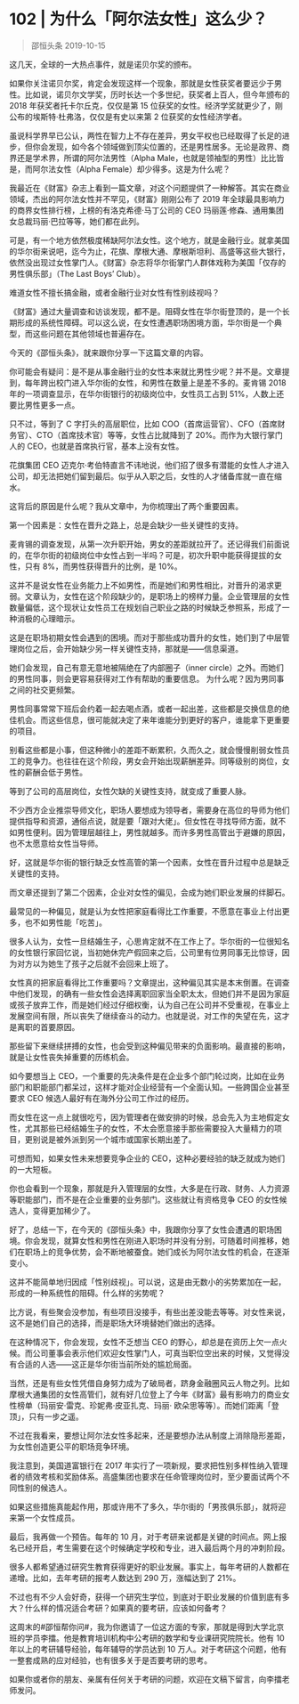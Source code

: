# 102 | 为什么「阿尔法女性」这么少？
> 邵恒头条
2019-10-15

这几天，全球的一大热点事件，就是诺贝尔奖的颁布。

如果你关注诺贝尔奖，肯定会发现这样一个现象，那就是女性获奖者要远少于男性。比如说，诺贝尔文学奖，历时长达一个多世纪，获奖者上百人，但今年颁布的 2018 年获奖者托卡尔丘克，仅仅是第 15 位获奖的女性。经济学奖就更少了，刚公布的埃斯特·杜弗洛，仅仅是有史以来第 2 位获奖的女性经济学者。

虽说科学界早已公认，两性在智力上不存在差异，男女平权也已经取得了长足的进步，但你会发现，如今各个领域做到顶尖位置的，还是男性居多。无论是政界、商界还是学术界，所谓的阿尔法男性（Alpha Male，也就是领袖型的男性）比比皆是，而阿尔法女性（Alpha Female）却少得多。这是为什么呢？

我最近在《财富》杂志上看到一篇文章，对这个问题提供了一种解答。其实在商业领域，杰出的阿尔法女性并不罕见，《财富》刚刚公布了 2019 年全球最具影响力的商界女性排行榜，上榜的有洛克希德·马丁公司的 CEO 玛丽莲·修森、通用集团女总裁玛丽·巴拉等等，她们都在此列。

可是，有一个地方依然极度稀缺阿尔法女性。这个地方，就是金融行业。就拿美国的华尔街来说吧，迄今为止，花旗、摩根大通、摩根斯坦利、高盛等这些大银行，依然没出现过女性掌门人。《财富》杂志将华尔街掌门人群体戏称为美国「仅存的男性俱乐部」（The Last Boys’ Club）。

难道女性不擅长搞金融，或者金融行业对女性有性别歧视吗？

《财富》通过大量调查和访谈发现，都不是。阻碍女性在华尔街登顶的，是一个长期形成的系统性障碍。可以这么说，在女性遭遇职场困境方面，华尔街是一个典型，而这些问题在其他领域也普遍存在。

今天的《邵恒头条》，就来跟你分享一下这篇文章的内容。

你可能会有疑问：是不是从事金融行业的女性本来就比男性少呢？并不是。文章提到，每年跨出校门进入华尔街的女性，和男性在数量上是差不多的。麦肯锡 2018 年的一项调查显示，在华尔街银行的初级岗位中，女性员工占到 51%，人数上还要比男性更多一点。

只不过，等到了 C 字打头的高层职位，比如 COO（首席运营官）、CFO（首席财务官）、CTO（首席技术官）等等，女性占比就降到了 20%。而作为大银行掌门人的 CEO，也就是首席执行官，基本上没有女性。

花旗集团 CEO 迈克尔·考伯特直言不讳地说，他们招了很多有潜能的女性人才进入公司，却无法把她们留到最后。似乎从入职之后，女性的人才储备库就一直在缩水。

这背后的原因是什么呢？我从文章中，为你梳理出了两个重要因素。

第一个因素是：女性在晋升之路上，总是会缺少一些关键性的支持。

麦肯锡的调查发现，从第一次升职开始，男女的差距就拉开了。还记得我们前面说的，在华尔街的初级岗位中女性占到一半吗？可是，初次升职中能获得提拔的女性，只有 8%，而男性获得晋升的比例，是 10%。

这并不是说女性在业务能力上不如男性，而是她们和男性相比，对晋升的渴求更弱。文章认为，女性在这个阶段缺少的，是职场上的榜样力量。企业管理层的女性数量偏低，这个现状让女性员工在规划自己职业之路的时候缺乏参照系，形成了一种消极的心理暗示。

这是在职场初期女性会遇到的困境。而对于那些成功晋升的女性，她们到了中层管理岗位之后，会开始缺少另一样关键性支持，那就是——信息渠道。

她们会发现，自己有意无意地被隔绝在了内部圈子（inner circle）之外。而她们的男性同事，则会更容易获得对工作有帮助的重要信息。
为什么呢？因为男同事之间的社交更频繁。

男性同事常常下班后会约着一起去喝点酒，或者一起出差，这些都是交换信息的绝佳机会。而这些信息，很可能就决定了来年谁能分到更好的客户，谁能拿下更重要的项目。

别看这些都是小事，但这种微小的差距不断累积，久而久之，就会慢慢削弱女性员工的竞争力。也往往在这个阶段，男女会开始出现薪酬差异。同等级别的岗位，女性的薪酬会低于男性。

等到了公司的高层岗位，女性欠缺的关键性支持，就变成了重要人脉。

不少西方企业推崇导师文化，职场人要想成为领导者，需要身在高位的导师为他们提供指导和资源，通俗点说，就是要「跟对大佬」。但女性在寻找导师方面，就不如男性便利。因为管理层越往上，男性就越多。而许多男性高管出于避嫌的原因，也不太愿意给女性当导师。

好，这就是华尔街的银行缺乏女性高管的第一个因素，女性在晋升过程中总是缺乏关键性的支持。

而文章还提到了第二个因素，企业对女性的偏见，会成为她们职业发展的绊脚石。

最常见的一种偏见，就是认为女性把家庭看得比工作重要，不愿意在事业上付出更多，也不如男性能「吃苦」。

很多人认为，女性一旦结婚生子，心思肯定就不在工作上了。华尔街的一位很知名的女性银行家回忆说，当初她休完产假回来之后，公司里有位男同事无比惊讶，因为对方以为她生了孩子之后就不会回来上班了。

女性真的把家庭看得比工作重要吗？文章提出，这种偏见其实是本末倒置。在调查中他们发现，的确有一些女性会选择离职回家当全职太太，但她们并不是因为家庭或孩子放弃工作，而是她们经过仔细权衡，认为自己在公司并不受重视，在事业上发展空间有限，所以丧失了继续奋斗的动力。也就是说，对工作的失望在先，这才是离职的首要原因。

那些留下来继续拼搏的女性，也会受到这种偏见带来的负面影响。最直接的影响，就是让女性丧失掉重要的历练机会。

如今要想当上 CEO，一个重要的先决条件是在企业多个部门轮过岗，比如在业务部门和职能部门都呆过，这样才能对企业经营有一个全面认知。一些跨国企业甚至要求 CEO 候选人最好有在海外分公司工作过的经历。

而女性在这一点上就很吃亏，因为管理者在做安排的时候，总会先入为主地假定女性，尤其那些已经结婚生子的女性，不太会愿意接手那些需要投入大量精力的项目，更别说是被外派到另一个城市或国家长期出差了。

可想而知，如果女性未来想要竞争企业的 CEO，这种必要经验的缺乏就成为她们的一大短板。

你也会看到一个现象，那就是升入管理层的女性，大多是在行政、财务、人力资源等职能部门，而不是在企业重要的业务部门。这些就让有资格竞争 CEO 的女性候选人，变得更加稀少了。

好了，总结一下，在今天的《邵恒头条》中，我跟你分享了女性会遭遇的职场困境。你会发现，就算女性和男性在刚进入职场时并没有分别，可随着时间推移，她们在职场上的竞争优势，会不断地被蚕食。她们成长为阿尔法女性的机会，在逐渐变小。

这并不能简单地归因成「性别歧视」。可以说，这是由无数小的劣势累加在一起，形成的一种系统性的阻碍。什么样的劣势呢？

比方说，有些聚会没参加，有些项目没接手，有些出差没能去等等。对女性来说，这不是她们自己的选择，而是职场大环境替她们做出的选择。

在这种情况下，你会发现，女性不乏想当 CEO 的野心，却总是在资历上欠一点火候。而公司董事会表示他们欢迎女性掌门人，可真当职位空出来的时候，又觉得没有合适的人选——这正是华尔街当前所处的尴尬局面。

当然，还是有些女性凭借自身努力成为了破局者，跻身金融圈风云人物之列。比如摩根大通集团的女性高管们，就有好几位登上了今年《财富》最有影响力的商业女性榜单（玛丽安·雷克、珍妮弗·皮亚扎克、玛丽· 欧朵思等等）。而她们距离「登顶」，只有一步之遥。

不过在我看来，要想让阿尔法女性多起来，还是要想办法从制度上消除隐形差距，为女性创造更公平的职场竞争环境。

我注意到，美国道富银行在 2017 年实行了一项新规，要求把性别多样性纳入管理者的绩效考核和奖励体系。高盛集团也要求在任命管理岗位时，至少要面试两个不同性别的候选人。

如果这些措施真能起作用，那或许用不了多久，华尔街的「男孩俱乐部」，就将迎来第一个女性成员。

最后，我再做一个预告。每年的 10 月，对于考研来说都是关键的时间点。网上报名已经开启，考生需要在这个时候确定学校和专业，进入最后两个月的冲刺阶段。

很多人都希望通过研究生教育获得更好的职业发展。事实上，每年考研的人数都在递增。比如，去年考研的报考人数达到 290 万，涨幅达到了 21%。

不过也有不少人会好奇，获得一个研究生学位，到底对于职业发展的价值到底有多大？什么样的情况适合考研？如果真的要考研，应该如何备考？

这周末的#邵恒帮你问#，我为你邀请了一位这方面的专家，那就是得到大学北京班的学员李擂。他是教育培训机构中公考研的数学和专业课研究院院长。他有 10 年以上的考研辅导经验，每年辅导的学员达到 10 万人。对于考研这个问题，他有一整套成熟的应对经验，也有很多关于是否要考研的思考。

如果你或者你的朋友、亲属有任何关于考研的问题，欢迎在文稿下留言，向李擂老师发问。

